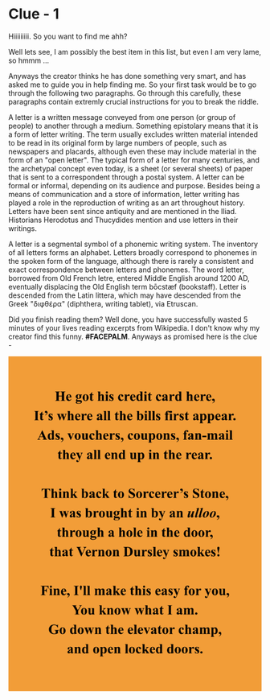 # Clue - 1

Hiiiiiiiii. So you want to find me ahh? 

Well lets see, I am possibly the best item in this list, but even I am very lame, so hmmm ...

Anyways the creator thinks he has done something very smart, and has asked me to guide you in help finding me. So your first task would be to go through the following two paragraphs. Go through this carefully, these paragraphs contain extremly crucial instructions for you to break the riddle.

A letter is a written message conveyed from one person (or group of people) to another through a medium. Something epistolary means that it is a form of letter writing. The term usually excludes written material intended to be read in its original form by large numbers of people, such as newspapers and placards, although even these may include material in the form of an "open letter". The typical form of a letter for many centuries, and the archetypal concept even today, is a sheet (or several sheets) of paper that is sent to a correspondent through a postal system. A letter can be formal or informal, depending on its audience and purpose. Besides being a means of communication and a store of information, letter writing has played a role in the reproduction of writing as an art throughout history. Letters have been sent since antiquity and are mentioned in the Iliad. Historians Herodotus and Thucydides mention and use letters in their writings.

A letter is a segmental symbol of a phonemic writing system. The inventory of all letters forms an alphabet. Letters broadly correspond to phonemes in the spoken form of the language, although there is rarely a consistent and exact correspondence between letters and phonemes. The word letter, borrowed from Old French letre, entered Middle English around 1200 AD, eventually displacing the Old English term bōcstæf (bookstaff). Letter is descended from the Latin littera, which may have descended from the Greek "διφθέρα" (diphthera, writing tablet), via Etruscan.

Did you finish reading them? Well done, you have successfully wasted 5 minutes of your lives reading excerpts from Wikipedia. I don't know why my creator find this funny. **#FACEPALM**. Anyways as promised here is the clue - 

<p align="center">
    <img src="clue1.png">
</p>
